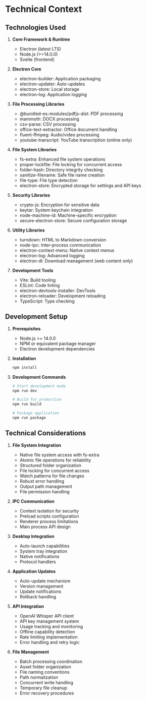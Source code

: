 # Technical Context

## Technologies Used
1. **Core Framework & Runtime**
   - Electron (latest LTS)
   - Node.js (>=14.0.0)
   - Svelte (frontend)

2. **Electron Core**
   - electron-builder: Application packaging
   - electron-updater: Auto-updates
   - electron-store: Local storage
   - electron-log: Application logging

3. **File Processing Libraries**
   - @bundled-es-modules/pdfjs-dist: PDF processing
   - mammoth: DOCX processing
   - csv-parse: CSV processing
   - office-text-extractor: Office document handling
   - fluent-ffmpeg: Audio/video processing
   - youtube-transcript: YouTube transcription (online only)

4. **File System Libraries**
   - fs-extra: Enhanced file system operations
   - proper-lockfile: File locking for concurrent access
   - folder-hash: Directory integrity checking
   - sanitize-filename: Safe file name creation
   - file-type: File type detection
   - electron-store: Encrypted storage for settings and API keys

5. **Security Libraries**
   - crypto-js: Encryption for sensitive data
   - keytar: System keychain integration
   - node-machine-id: Machine-specific encryption
   - secure-electron-store: Secure configuration storage

5. **Utility Libraries**
   - turndown: HTML to Markdown conversion
   - node-ipc: Inter-process communication
   - electron-context-menu: Native context menus
   - electron-log: Advanced logging
   - electron-dl: Download management (web content only)

5. **Development Tools**
   - Vite: Build tooling
   - ESLint: Code linting
   - electron-devtools-installer: DevTools
   - electron-reloader: Development reloading
   - TypeScript: Type checking

## Development Setup
1. **Prerequisites**
   - Node.js >= 14.0.0
   - NPM or equivalent package manager
   - Electron development dependencies

2. **Installation**
   ```bash
   npm install
   ```

3. **Development Commands**
   ```bash
   # Start development mode
   npm run dev
   
   # Build for production
   npm run build
   
   # Package application
   npm run package
   ```

## Technical Considerations
1. **File System Integration**
   - Native file system access with fs-extra
   - Atomic file operations for reliability
   - Structured folder organization
   - File locking for concurrent access
   - Watch patterns for file changes
   - Robust error handling
   - Output path management
   - File permission handling

2. **IPC Communication**
   - Context isolation for security
   - Preload scripts configuration
   - Renderer process limitations
   - Main process API design

3. **Desktop Integration**
   - Auto-launch capabilities
   - System tray integration
   - Native notifications
   - Protocol handlers

4. **Application Updates**
   - Auto-update mechanism
   - Version management
   - Update notifications
   - Rollback handling

5. **API Integration**
   - OpenAI Whisper API client
   - API key management system
   - Usage tracking and monitoring
   - Offline capability detection
   - Rate limiting implementation
   - Error handling and retry logic

6. **File Management**
   - Batch processing coordination
   - Asset folder organization
   - File naming conventions
   - Path normalization
   - Concurrent write handling
   - Temporary file cleanup
   - Error recovery procedures
